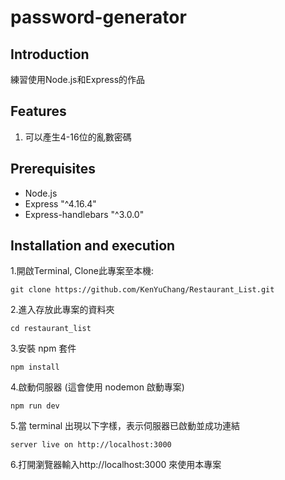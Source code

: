 # password-generator

## Introduction
練習使用Node.js和Express的作品

## Features

1. 可以產生4-16位的亂數密碼

## Prerequisites

* Node.js
* Express "^4.16.4"
* Express-handlebars "^3.0.0"

## Installation and execution

1.開啟Terminal, Clone此專案至本機:
```
git clone https://github.com/KenYuChang/Restaurant_List.git
```

2.進入存放此專案的資料夾
```
cd restaurant_list
```

3.安裝 npm 套件
```
npm install
```

4.啟動伺服器 (這會使用 nodemon 啟動專案)
```
npm run dev 
```

5.當 terminal 出現以下字樣，表示伺服器已啟動並成功連結
```
server live on http://localhost:3000
```

6.打開瀏覽器輸入http://localhost:3000 來使用本專案
